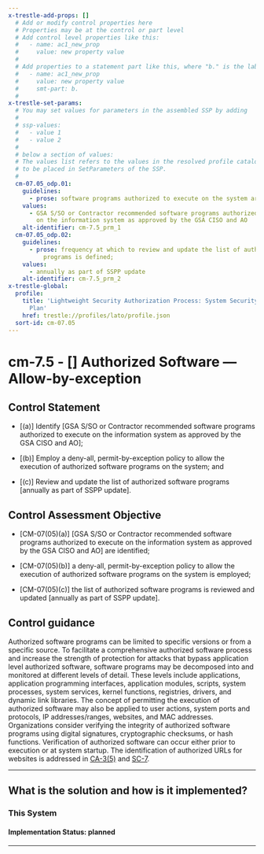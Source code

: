 ```yaml
---
x-trestle-add-props: []
  # Add or modify control properties here
  # Properties may be at the control or part level
  # Add control level properties like this:
  #   - name: ac1_new_prop
  #     value: new property value
  #
  # Add properties to a statement part like this, where "b." is the label of the target statement part
  #   - name: ac1_new_prop
  #     value: new property value
  #     smt-part: b.
  #
x-trestle-set-params:
  # You may set values for parameters in the assembled SSP by adding
  #
  # ssp-values:
  #   - value 1
  #   - value 2
  #
  # below a section of values:
  # The values list refers to the values in the resolved profile catalog, and the ssp-values represent new values
  # to be placed in SetParameters of the SSP.
  #
  cm-07.05_odp.01:
    guidelines:
      - prose: software programs authorized to execute on the system are defined;
    values:
      - GSA S/SO or Contractor recommended software programs authorized to execute
        on the information system as approved by the GSA CISO and AO
    alt-identifier: cm-7.5_prm_1
  cm-07.05_odp.02:
    guidelines:
      - prose: frequency at which to review and update the list of authorized software
          programs is defined;
    values:
      - annually as part of SSPP update
    alt-identifier: cm-7.5_prm_2
x-trestle-global:
  profile:
    title: 'Lightweight Security Authorization Process: System Security and Privacy
      Plan'
    href: trestle://profiles/lato/profile.json
  sort-id: cm-07.05
---
```


# cm-7.5 - \[\] Authorized Software — Allow-by-exception

## Control Statement

- \[(a)\] Identify [GSA S/SO or Contractor recommended software programs authorized to execute on the information system as approved by the GSA CISO and AO];

- \[(b)\] Employ a deny-all, permit-by-exception policy to allow the execution of authorized software programs on the system; and

- \[(c)\] Review and update the list of authorized software programs [annually as part of SSPP update].

## Control Assessment Objective

- \[CM-07(05)(a)\] [GSA S/SO or Contractor recommended software programs authorized to execute on the information system as approved by the GSA CISO and AO] are identified;

- \[CM-07(05)(b)\] a deny-all, permit-by-exception policy to allow the execution of authorized software programs on the system is employed;

- \[CM-07(05)(c)\] the list of authorized software programs is reviewed and updated [annually as part of SSPP update].

## Control guidance

Authorized software programs can be limited to specific versions or from a specific source. To facilitate a comprehensive authorized software process and increase the strength of protection for attacks that bypass application level authorized software, software programs may be decomposed into and monitored at different levels of detail. These levels include applications, application programming interfaces, application modules, scripts, system processes, system services, kernel functions, registries, drivers, and dynamic link libraries. The concept of permitting the execution of authorized software may also be applied to user actions, system ports and protocols, IP addresses/ranges, websites, and MAC addresses. Organizations consider verifying the integrity of authorized software programs using digital signatures, cryptographic checksums, or hash functions. Verification of authorized software can occur either prior to execution or at system startup. The identification of authorized URLs for websites is addressed in [CA-3(5)](#ca-3.5) and [SC-7](#sc-7).

______________________________________________________________________

## What is the solution and how is it implemented?

<!-- For implementation status enter one of: implemented, partial, planned, alternative, not-applicable -->

<!-- Note that the list of rules under ### Rules: is read-only and changes will not be captured after assembly to JSON -->

### This System

<!-- Add implementation prose for the main This System component for control: cm-7.5 -->

#### Implementation Status: planned

______________________________________________________________________
